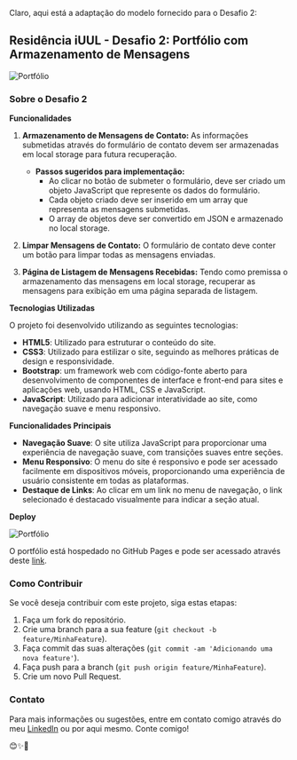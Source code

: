 ﻿Claro, aqui está a adaptação do modelo fornecido para o Desafio 2:

## Residência iUUL - Desafio 2: Portfólio com Armazenamento de Mensagens

![Portfólio](https://github.com/jhonatan-goncalves-pereira/residencia-iUUL-desafio2-portifolio/assets/94761781/82005607-9ff4-4dda-9535-15969517d440)

### Sobre o Desafio 2

**Funcionalidades**

1. **Armazenamento de Mensagens de Contato:** As informações submetidas através do formulário de contato devem ser armazenadas em local storage para futura recuperação.
   - **Passos sugeridos para implementação:**
     - Ao clicar no botão de submeter o formulário, deve ser criado um objeto JavaScript que represente os dados do formulário.
     - Cada objeto criado deve ser inserido em um array que representa as mensagens submetidas.
     - O array de objetos deve ser convertido em JSON e armazenado no local storage.
  
2. **Limpar Mensagens de Contato:** O formulário de contato deve conter um botão para limpar todas as mensagens enviadas.
  
3. **Página de Listagem de Mensagens Recebidas:** Tendo como premissa o armazenamento das mensagens em local storage, recuperar as mensagens para exibição em uma página separada de listagem.

**Tecnologias Utilizadas**

O projeto foi desenvolvido utilizando as seguintes tecnologias:

- **HTML5**: Utilizado para estruturar o conteúdo do site.
- **CSS3**: Utilizado para estilizar o site, seguindo as melhores práticas de design e responsividade.
- **Bootstrap**: um framework web com código-fonte aberto para desenvolvimento de componentes de interface e front-end para sites e aplicações web, usando HTML, CSS e JavaScript.
- **JavaScript**: Utilizado para adicionar interatividade ao site, como navegação suave e menu responsivo.

**Funcionalidades Principais**

- **Navegação Suave**: O site utiliza JavaScript para proporcionar uma experiência de navegação suave, com transições suaves entre seções.
- **Menu Responsivo**: O menu do site é responsivo e pode ser acessado facilmente em dispositivos móveis, proporcionando uma experiência de usuário consistente em todas as plataformas.
- **Destaque de Links**: Ao clicar em um link no menu de navegação, o link selecionado é destacado visualmente para indicar a seção atual.

**Deploy**

![Portfólio](https://github.com/jhonatan-goncalves-pereira/residencia-iUUL-desafio2-portifolio/assets/94761781/9d0bed08-2b50-45f8-a97f-f4af5c6a00ee)

O portfólio está hospedado no GitHub Pages e pode ser acessado através deste [link](https://jhonatan-goncalves-pereira.github.io/residencia-iUUL-desafio2-portifolio/).

### Como Contribuir

Se você deseja contribuir com este projeto, siga estas etapas:

1. Faça um fork do repositório.
2. Crie uma branch para a sua feature (`git checkout -b feature/MinhaFeature`).
3. Faça commit das suas alterações (`git commit -am 'Adicionando uma nova feature'`).
4. Faça push para a branch (`git push origin feature/MinhaFeature`).
5. Crie um novo Pull Request.

### Contato

Para mais informações ou sugestões, entre em contato comigo através do meu [LinkedIn](https://www.linkedin.com/in/jhonatan-goncalves-pereira/) ou por aqui mesmo. Conte comigo!

😊✨🚀
